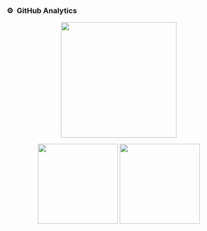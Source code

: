 ### ⚙️ &nbsp;GitHub Analytics
<p align="center">
  <img height="260em" src="http://github-profile-summary-cards.vercel.app/api/cards/profile-details?username=luccawilli"/>
  <div  align="center">
    <img height="180em" src="https://github-readme-stats-eight-theta.vercel.app/api?username=luccawilli&show_icons=true&include_all_commits=true&count_private=true"/>
    <img height="180em" src="https://github-readme-stats-eight-theta.vercel.app/api/top-langs/?username=luccawilli&layout=compact&langs_count=8"/>
  </div>
</p>
